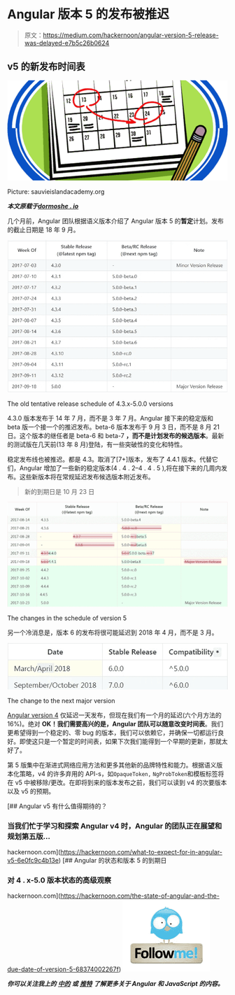 # Angular 版本 5 的发布被推迟

> 原文：<https://medium.com/hackernoon/angular-version-5-release-was-delayed-e7b5c26b0624>

## v5 的新发布时间表

![](img/3277967e8de4135f92e3e0596c484fd5.png)

Picture: sauvieislandacademy.org

***本文原载于***[***dormoshe . io***](https://dormoshe.io/articles/angular-version-5-release-was-delayed-21)

几个月前，Angular 团队根据语义版本介绍了 Angular 版本 5 的**暂定**计划。发布的截止日期是 18 年 9 月。

![](img/0107b7a95d83f8490b491014ceafa371.png)

The old tentative release schedule of 4.3.x-5.0.0 versions

4.3.0 版本发布于 14 年 7 月，而不是 3 年 7 月。Angular 接下来的稳定版和 beta 版一个接一个的推迟发布。beta-6 版本发布于 9 月 3 日，而不是 8 月 21 日。这个版本的继任者是 beta-6 和 beta-7 **，而不是计划发布的候选版本**。最新的测试版在几天前(13 年 8 月)登陆，有一些突破性的变化和特性。

稳定发布线也被推迟。都是 4.3。取消了[7+]版本，发布了 4.4.1 版本。代替它们，Angular 增加了一些新的稳定版本(4 . 4 . 2–4 . 4 . 5 ),将在接下来的几周内发布。这些新版本将在常规延迟发布候选版本附近发布。

> 新的到期日是 10 月 23 日

![](img/6776c1fda96656b87f41d393c994e72b.png)

The changes in the schedule of version 5

另一个冷消息是，版本 6 的发布将很可能延迟到 2018 年 4 月，而不是 3 月。

![](img/46390a5ccb0dcf43e6c0083ad089b4d3.png)

The change to the next major version

[Angular version 4](https://hackernoon.com/top-8-resources-to-explore-angular-4-ff2c1b42020a) 仅延迟一天发布，但现在我们有一个月的延迟(六个月方法的 16%)。绝对 **OK！我们需要高兴的是，Angular 团队可以随意改变时间表**。我们更希望得到一个稳定的、零 bug 的版本，我们可以依赖它，并确保一切都运行良好。即使这只是一个暂定的时间表，如果下次我们能得到一个早期的更新，那就太好了。

第 5 版集中在渐进式网络应用方法和更多其他新的品牌特性和能力。根据语义版本化策略，v4 的许多弃用的 API-s，如`OpaqueToken,` `NgProbToken`和模板标签将在 v5 中被移除/更改。在即将到来的版本发布之前，我们可以读到 v4 的次要版本以及 v5 的预期。

[](https://hackernoon.com/what-to-expect-for-in-angular-v5-6e0fc9c4b13e) [## Angular v5 有什么值得期待的？

### 当我们忙于学习和探索 Angular v4 时，Angular 的团队正在展望和规划第五版…

hackernoon.com](https://hackernoon.com/what-to-expect-for-in-angular-v5-6e0fc9c4b13e) [](https://hackernoon.com/the-state-of-angular-and-the-due-date-of-version-5-68374002267f) [## Angular 的状态和版本 5 的到期日

### 对 4 . x-5.0 版本状态的高级观察

hackernoon.com](https://hackernoon.com/the-state-of-angular-and-the-due-date-of-version-5-68374002267f) ![](img/522b2e4ace3cfcecd43bba30fcf0a317.png)

***你可以关注我上的*** [***中的***](/@dormoshe) ***或*** [***推特***](https://twitter.com/DorMoshe) ***了解更多关于 Angular 和 JavaScript 的内容。***
